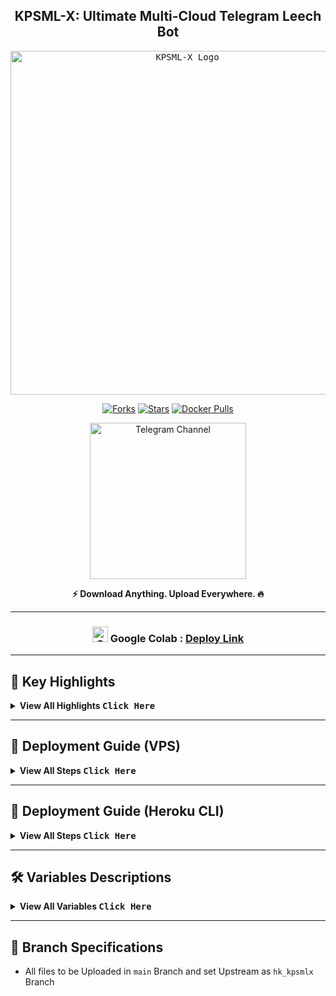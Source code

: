<div align=center>

## KPSML-X: Ultimate Multi-Cloud Telegram Leech Bot

<p>
    <a href="https://github.com/Tamilupdates/KPSML-X">
        <kbd>
            <img src="https://graph.org/file/879239eb830dd6c00b07e.jpg" width="550" alt="KPSML-X Logo">
        </kbd>
    </a>
</p>

<a href="https://github.com/Tamilupdates/KPSML-X/fork"><img alt="Forks" src="https://img.shields.io/github/forks/Tamilupdates/KPSML-X?style=plastic&logo=git&color=orange&label=Forks"></a> 
<a href="https://github.com/Tamilupdates/KPSML-X/stargazers"><img alt="Stars" src="https://img.shields.io/github/stars/Tamilupdates/KPSML-X?style=plastic&logo=github&color=FFD700&label=Stars"></a>
<a href="https://hub.docker.com/r/nanthakps/kpsmlx"><img src="https://img.shields.io/docker/pulls/nanthakps/kpsmlx?style=plastic&logo=docker&label=Pulls" alt="Docker Pulls"></a>

<a href="https://telegram.me/KPSBots"><img alt="Telegram Channel" src="https://img.shields.io/badge/Join%20on%20Telegram%20Channel-blue?style=plastic&logo=telegram&logoColor=white" width="250"></a>

**⚡️ Download Anything. Upload Everywhere. 🔥**

---

### <img src="https://graph.org/file/504ba776ef0724a4ae85b.png" width="25" alt="Google Colab Logo"> Google Colab : [Deploy Link](https://colab.research.google.com/drive/1ntoqoj3jDq2FtU2-joizh0DO64uoec9q)

</div>

---

## 📌 Key Highlights

<details>
  <summary><strong>View All Highlights  <kbd>Click Here</kbd></strong></summary>

---

_KPSML-X is designed to make file management seamless, fast, and flexible._

- **🌐 Universal Downloader** — Supports torrents, Mega, Google Drive, direct links, and all `yt-dlp` sites.  

- **☁️ Cloud Uploader** — Upload files to Google Drive, Telegram Cloud, Rclone, or DDL servers with ease.  

- **📦 Smart File Handling** — Automatic renaming, metadata tagging, and organization.  

- **🧠 Intelligent Automation** — Auto-resume, retry, and cleanup for 24×7 reliability.  

- **⚙️ Advanced Controls** — Manage downloads, uploads, and settings directly from Telegram (`/bs`, `/mirror`, `/leech`).  

- **🎯 Multi-Deployment Ready** — Deploy on Heroku, Docker, VPS, or Google Colab.  

- **🔐 Secure & Private** — Owner-only commands, user whitelisting, and access control.  

- **💨 Lightweight Performance** — Optimized Python & Pyrogram async engine for speed.  

- **💬 Active Community Support** — Join **[@KPSBots](https://telegram.me/KPSBots)** for updates and help.

</details>

---

## 🚀 Deployment Guide (VPS)

<details>
  <summary><strong>View All Steps  <kbd>Click Here</kbd></strong></summary>

---

## 1. Prerequisites

- **Tutorial Video from A to Z (Latest Video)**
- Special thanks to [Wiszky](https://github.com/vishnoe115)

[![See Video](https://img.shields.io/badge/See%20Video-black?style=for-the-badge&logo=YouTube)](https://youtu.be/xzLOLyKYl54)

---

## 2. Installing Requirements

Clone this repository:

```bash
git clone https://github.com/Tamilupdates/KPSML-X kpsml-x && cd kpsml-x
```

Setting up config file:
    
```
cp config_sample.env config.env
```

- Remove the first line saying:

```
_____REMOVE_THIS_LINE_____=True
```

_Fill up rest of the fields. Meaning of each field is discussed below._

**NOTE**: All values must be filled between quotes, even if it's `Int`, `Bool` or `List`.

---

## 3. Build and Run the Docker Image

*Make sure you mount the app folder and install Docker following the official documentation.*

There are two methods to build and run the Docker image:

### 3.1 Using Official Docker Commands

- **Start Docker daemon** (skip if already running):

  ```bash
  sudo dockerd
  ```

- **Build the Docker image:**

  ```bash
  sudo docker build . -t kpsmlx
  ```

- **Run the image:**

  ```bash
  sudo docker run -p 80:80 -p 8080:8080 kpsmlx
  ```

- **To stop the running image:**

  First, list running containers:

  ```bash
  sudo docker ps
  ```

  Then, stop the container using its ID:

  ```bash
  sudo docker stop <container_id>
  ```

---

### 3.2 Using docker-compose (Recommended)

**Note:** If you want to use ports other than 80 and 8080 for torrent file selection and rclone serve respectively, update them in [docker-compose.yml](https://github.com/Tamilupdates/KPSML-X/blob/main/docker-compose.yml).

- **Install docker-compose:**

  ```bash
  sudo apt install docker-compose
  ```

- **Build and run the Docker image (or view the current running image):**

  ```bash
  sudo docker-compose up
  ```

- **After editing files (e.g., using nano to edit start.sh), rebuild:**

  ```bash
  sudo docker-compose up --build
  ```

- **To stop the running image:**

  ```bash
  sudo docker-compose stop
  ```

- **To restart the image:**

  ```bash
  sudo docker-compose start
  ```

- **To view the latest logs from the running container (after mounting the folder):**

  ```bash
  sudo docker-compose up
  ```

- **Tutorial Video for docker-compose and checking ports:**

  [![See Video](https://img.shields.io/badge/See%20Video-black?style=for-the-badge&logo=YouTube)](https://youtu.be/c8_TU1sPK08)


------

#### Docker Notes

**IMPORTANT NOTES**:

1. Set `BASE_URL_PORT` and `RCLONE_SERVE_PORT` variables to any port you want to use. Default is `80` and `8080` respectively.
2. You should stop the running image before deleting the container and you should delete the container before the image.
3. To delete the container (this will not affect on the image):

```
sudo docker container prune
```

4. To delete te images:

```
sudo docker image prune -a
```

5. Check the number of processing units of your machine with `nproc` cmd and times it by 4, then edit `AsyncIOThreadsCount` in qBittorrent.conf.
    
  </li></ol>
</details>

---

## 🚀 Deployment Guide (Heroku CLI)
<details>
  <summary><strong>View All Steps  <kbd>Click Here</kbd></strong></summary>
  
---
  
**Step 1 :** Git clone this Repo and change directory

> Make sure git is Installed in your system or quick run `apt-get install git pip curl -y`

```shell
git clone https://github.com/Tamilupdates/KPSML-X kpsml-x && cd kpsml-x 
```

---

**Step 2 :** Now Install Heroku in your Sytem or checkout Official Heroku Deploy Docs, or Download via `apt-get` or `npm`

> For Android : Use `termux` (Download via FDroid) for CLI usage

**The script requires sudo and isn’t Windows compatible.**

```shell
curl https://cli-assets.heroku.com/install.sh | sh
```

**Install with Ubuntu / Debian apt-get**

```shell
curl https://cli-assets.heroku.com/install-ubuntu.sh | sh
```

**Install via `npm` (Not Recommanded)**

```shell
npm install -g heroku
```

**Official Heroku Install Guide :** [Check Here](https://devcenter.heroku.com/articles/heroku-cli#install-the-heroku-cli)

---

**Step 3 :** Login into Heroku and Log In CLI via Browser 

_With Browser_

```shell
heroku login
```

**OR**

_Without Browser_

```shell
heroku login -i
```

- Put `Heroku Email` : Heroku Email `email@example.com`

- Put `Heroku Password` : Heroku API Key. Get from [Here](https://dashboard.heroku.com/account)

---

**Step 4 :** Create Heroku App and specify stack and region with App Name

```shell
heroku create --region us --stack container APP_NAME
```

**To Be Noted**: Copy the `BASE_URL` after the App is Created and Put the Value in `BASE_URL` when editing `config.env`

**Notes:**
- `--region us` for United States Server.

- `--region eu` for Europe Server.

- `APP_NAME` should be replaced with your unique app name _(Optional)_. If not given it generates a random name.

- `--stack container` for setting stack to container for Dockerfile.

- `--buildpack heroku/python` for using build slug for repo deploy and build.

---

**Step 5 :** Now set all the Required Variables and Files into this Branch MAIN Repo like config.env, accounts.zip, token.pickle, All Private Files(optional)- 

  > Only config.env Mabdatory with Only Mandatory Vars Only, After that Put all Private Files or Vars via Bot Settings `/bs`

**To Edit Inside CLI (nano Editor):** _(Termux Users)_

```shell
nano config.env
```

- **Sample config.env** _(Copy these and Paste in Editor and Fill Up)_
  ```
  BOT_TOKEN = ""
  TELEGRAM_API = ""
  TELEGRAM_HASH = ""
  OWNER_ID = ""
  DATABASE_URL = ""
  BASE_URL = ""
  SET_COMMANDS = "True"
  UPSTREAM_REPO = "https://github.com/Tamilupdates/KPSML-X"
  UPSTREAM_BRANCH = "hk_kpsmlx"
  ```
- After Setup Exit from Editor via `CTRL + X`, followed via `y` and `Enter`...

**Helpful Commands:**

- **Exit from nano** : `CTRL + X`
- **Save File** : `CTRL + S`
- **Check Help** : `CTRL + G`
- **Undo Changes** : `ALT + U`
- ^ means CTRL _(Termux Users)_

---

**Step 6 :** Set Local git remote for Heroku. Give All Commands One by One.

```shell
git add . -f
git commit -m "HK Setup"
heroku git:remote -a APP_NAME
```

---

**Step 7 :** Now push to Heroku via git forcefully to build.

```shell
git push heroku main -f
```

**Heroku Logs:** When checking Logs, Use this will give Complete Logs.

```shell
heroku logs -a APP_NAME
```

- Add arg `-t` for Live Stream Logs and Use `CTRL + C` to Exit from it.

---

**All Heroku CLI Commands :** [Click Here](https://devcenter.heroku.com/articles/heroku-cli-commands#heroku-config-set)
</details>

---

## 🛠️ Variables Descriptions

<details>
  <summary><b>View All Variables  <kbd>Click Here</kbd></b></summary>

- `BOT_TOKEN`: Telegram Bot Token that you got from [BotFather](https://t.me/BotFather). `Str`

- `OWNER_ID`: Telegram User ID (not username) of the Owner of the bot. `Int`

- `TELEGRAM_API`: This is to authenticate your Telegram account for downloading Telegram files. You can get this from <https://my.telegram.org>. `Int`

- `TELEGRAM_HASH`: This is to authenticate your Telegram account for downloading Telegram files. You can get this from <https://my.telegram.org>. `Str`

- `BASE_URL`: Valid BASE URL where the bot is deployed to use torrent web files selection.
  - ***Heroku Deployment***: Format of URL should be `https://app-name-random_code.herokuapp.com/`, where `app-name` is the name of your heroku app Paste the URL got when the App was Made. `Str`

  - ***VPS Deployment***: Format of URL should be `http://myip`, where `myip` is the IP/Domain(public) of your bot or if you have chosen port other than `80` so write it in this format `http://myip:port` (`http` and not `https`). `Str`

- `DATABASE_URL`: Database URL of MongoDb to store all your files and Vars. Adding this will be Helpful. `Str`

- `UPSTREAM_REPO`: GitLab repository URL, if your repo is private add `https://username:{githubtoken}@github.com/{username}/{reponame}` format. `Str`.
    - **NOTE**:
        - Any change in docker you need to deploy/build again with updated repo to take effect. 
        - **No Need to delete .gitignore file or any File**

- `UPSTREAM_BRANCH`: Upstream branch for update. Default is `hk_kpsmlx`. `Str`

</details>

---

## 🌿 Branch Specifications

- All files to be Uploaded in `main` Branch and set Upstream as `hk_kpsmlx` Branch
